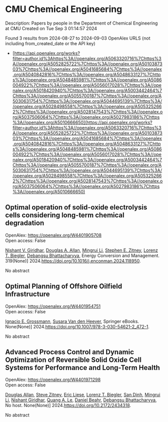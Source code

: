 # CMU Chemical Engineering
Description: Papers by people in the Department of Chemical Engineering at CMU
Created on Tue Sep  3 01:14:57 2024

Found 3 results from 2024-08-27 to 2024-09-03
OpenAlex URLS (not including from_created_date or the API key)
- [https://api.openalex.org/works?filter=author.id%3Ahttps%3A//openalex.org/A5063320716%7Chttps%3A//openalex.org/A5052825722%7Chttps%3A//openalex.org/A5010387303%7Chttps%3A//openalex.org/A5041685684%7Chttps%3A//openalex.org/A5040842816%7Chttps%3A//openalex.org/A5048633127%7Chttps%3A//openalex.org/A5048485981%7Chttps%3A//openalex.org/A5086004922%7Chttps%3A//openalex.org/A5056017028%7Chttps%3A//openalex.org/A5018420940%7Chttps%3A//openalex.org/A5003442464%7Chttps%3A//openalex.org/A5055700187%7Chttps%3A//openalex.org/A5030631754%7Chttps%3A//openalex.org/A5044695139%7Chttps%3A//openalex.org/A5028498558%7Chttps%3A//openalex.org/A5053252662%7Chttps%3A//openalex.org/A5028147543%7Chttps%3A//openalex.org/A5037506064%7Chttps%3A//openalex.org/A5027983186%7Chttps%3A//openalex.org/A5010666650](https://api.openalex.org/works?filter=author.id%3Ahttps%3A//openalex.org/A5063320716%7Chttps%3A//openalex.org/A5052825722%7Chttps%3A//openalex.org/A5010387303%7Chttps%3A//openalex.org/A5041685684%7Chttps%3A//openalex.org/A5040842816%7Chttps%3A//openalex.org/A5048633127%7Chttps%3A//openalex.org/A5048485981%7Chttps%3A//openalex.org/A5086004922%7Chttps%3A//openalex.org/A5056017028%7Chttps%3A//openalex.org/A5018420940%7Chttps%3A//openalex.org/A5003442464%7Chttps%3A//openalex.org/A5055700187%7Chttps%3A//openalex.org/A5030631754%7Chttps%3A//openalex.org/A5044695139%7Chttps%3A//openalex.org/A5028498558%7Chttps%3A//openalex.org/A5053252662%7Chttps%3A//openalex.org/A5028147543%7Chttps%3A//openalex.org/A5037506064%7Chttps%3A//openalex.org/A5027983186%7Chttps%3A//openalex.org/A5010666650)

## Optimal operation of solid-oxide electrolysis cells considering long-term chemical degradation   

OpenAlex: https://openalex.org/W4401905708    
Open access: False
    
[Nishant V. Giridhar](https://openalex.org/A5094303017), [Douglas A. Allan](https://openalex.org/A5103997831), [Mingrui Li](https://openalex.org/A5100684502), [Stephen E. Zitney](https://openalex.org/A5087843055), [Lorenz T. Biegler](https://openalex.org/A5052825722), [Debangsu Bhattacharyya](https://openalex.org/A5037148093), Energy Conversion and Management. 319(None)] 2024.https://doi.org/10.1016/j.enconman.2024.118950.
    
No abstract    

    

## Optimal Planning of Offshore Oilfield Infrastructure   

OpenAlex: https://openalex.org/W4401954751    
Open access: False
    
[Ignacio E. Grossmann](https://openalex.org/A5056017028), [Susara Van den Heever](https://openalex.org/A5015717181), Springer eBooks. None(None)] 2024.https://doi.org/10.1007/978-3-030-54621-2_472-1.
    
No abstract    

    

## Advanced Process Control and Dynamic Optimization of Reversible Solid Oxide Cell Systems for Performance and Long-Term Health   

OpenAlex: https://openalex.org/W4401971298    
Open access: False
    
[Douglas Allan](https://openalex.org/A5070732014), [Steve Zitney](https://openalex.org/A5012099582), [Eric Liese](https://openalex.org/A5037132412), [Lorenz T. Biegler](https://openalex.org/A5052825722), [San Dinh](https://openalex.org/A5059801671), [Mingrui Li](https://openalex.org/A5100684502), [Nishant Giridhar](https://openalex.org/A5094303018), [Quang A. Le](https://openalex.org/A5033092324), [Daniel Beahr](https://openalex.org/A5075358388), [Debangsu Bhattacharyya](https://openalex.org/A5037148093), No host. None(None)] 2024.https://doi.org/10.2172/2434318.
    
No abstract    

    
